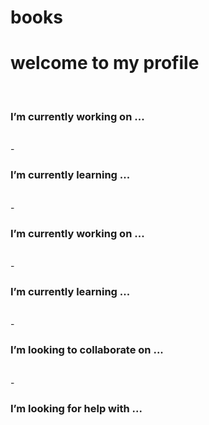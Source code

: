 # books
<html>
  <head>
    <body>
      <h1>welcome to my profile </h1><br>
      <h3> I’m currently working on ...</h3><br>
- <h3>I’m currently learning ...</h3><br>
- <h3> I’m currently working on ... </h3><br>
- <h3> I’m currently learning ...</h3><br>
- <h3> I’m looking to collaborate on ... </h3><br>
- <h3> I’m looking for help with ...</h3><br>
  </head>
    </body>
</html>
